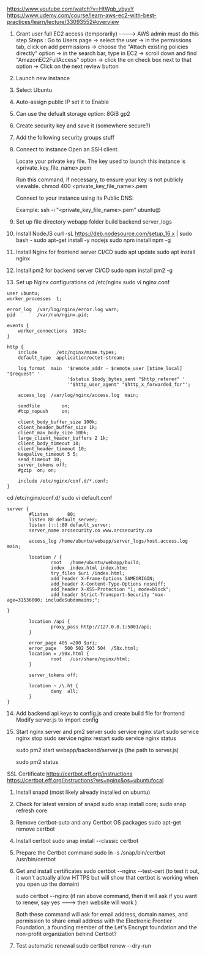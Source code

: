 https://www.youtube.com/watch?v=HtWgb_vbyvY
https://www.udemy.com/course/learn-aws-ec2-with-best-practices/learn/lecture/33093552#overview


1. Grant user full EC2 access (temporarily) ----> AWS admin must do this step
Steps : Go to Users page -> select the user -> in the permissions tab, click on add permissions -> choose the "Attach existing policies directly" option -> in the search bar, type in EC2 -> scroll down and find "AmazonEC2FullAccess" option -> click the on check box next to that option -> Click on the next review button


2. Launch new instance
3. Select Ubuntu
4. Auto-assign public IP set it to Enable
5. Can use the defualt storage option: 8GiB gp2
6. Create security key and save it (somewhere secure?)
6. Add the following security groups stuff

7. Connect to instance
	Open an SSH client.

	Locate your private key file. The key used to launch this instance is <private_key_file_name>.pem

	Run this command, if necessary, to ensure your key is not publicly viewable.
 		chmod 400 <private_key_file_name>.pem

	Connect to your instance using its Public DNS:
 		<ec2 domain>

	Example:
 		ssh -i "<private_key_file_name>.pem" ubuntu@<ec2 domain>

8. Set up file directory
	webapp folder
		build
		backend
		server_logs
		
9. Install NodeJS
	curl -sL https://deb.nodesource.com/setup_16.x | sudo bash -
	sudo apt-get install -y nodejs
	sudo npm install npm -g

10. Install Nginx for frontend server CI/CD
	sudo apt update
	sudo apt install nginx

10. Install pm2 for backend server CI/CD
	sudo npm install pm2 -g

11. Set up Nginx configurations
	cd /etc/nginx
	sudo vi nginx.conf 
```
user ubuntu;
worker_processes  1;

error_log  /var/log/nginx/error.log warn;
pid        /var/run/nginx.pid;

events {
    worker_connections  1024;
}

http {
    include       /etc/nginx/mime.types;
    default_type  application/octet-stream;

    log_format  main  '$remote_addr - $remote_user [$time_local] "$request" '
                      '$status $body_bytes_sent "$http_referer" '
                      '"$http_user_agent" "$http_x_forwarded_for"';

    access_log  /var/log/nginx/access.log  main;

    sendfile        on;
    #tcp_nopush     on;

    client_body_buffer_size 100k;
    client_header_buffer_size 1k;
    client_max_body_size 100k;
    large_client_header_buffers 2 1k;
    client_body_timeout 10;
    client_header_timeout 10;
    keepalive_timeout 5 5;
    send_timeout 10;
    server_tokens off;
    #gzip  on; on;

    include /etc/nginx/conf.d/*.conf;
}
```


cd /etc/nginx/conf.d/
sudo vi default.conf


```
server {
        #listen       80;
        listen 80 default_server;
        listen [::]:80 default_server;
        server_name arcsecurity.co www.arcsecurity.co

        access_log /home/ubuntu/webapp/server_logs/host.access.log main;

        location / {
                root   /home/ubuntu/webapp/build;
                index  index.html index.htm;
                try_files $uri /index.html;
                add_header X-Frame-Options SAMEORIGIN;
                add_header X-Content-Type-Options nosniff;
                add_header X-XSS-Protection "1; mode=block";
                add_header Strict-Transport-Security "max-age=31536000; includeSubdomains;";
                                                                                                                                                                        }

        location /api {
                proxy_pass http://127.0.0.1:5001/api;
        }

        error_page 405 =200 $uri;
        error_page   500 502 503 504  /50x.html;
        location = /50x.html {
                root   /usr/share/nginx/html;
        }

        server_tokens off;

        location ~ /\.ht {
                deny  all;
        }
}
```


14. Add backend api keys to config.js and create build file for frontend
	Modify server.js to import config 

15. Start nginx server and pm2 server
	sudo service nginx start
	sudo service nginx stop
	sudo service nginx restart
	sudo service nginx status

	sudo pm2 start webapp/backend/server.js (the path to server.js)
	
	sudo pm2 status	






SSL Certificate
https://certbot.eff.org/instructions
https://certbot.eff.org/instructions?ws=nginx&os=ubuntufocal

1. Install snapd (most likely already installed on ubuntu)
2. Check for latest version of snapd
	sudo snap install core; sudo snap refresh core

3. Remove certbot-auto and any Certbot OS packages
	sudo apt-get remove certbot

4. Install certbot
	sudo snap install --classic certbot

5. Prepare the Certbot command
	sudo ln -s /snap/bin/certbot /usr/bin/certbot

6. Get and install certificates
	sudo certbot --nginx --test-cert (to test it out, it won't actually allow HTTPS but will show that certbot is working when you open up the domain)

	sudo certbot --nginx (if ran above command, then it will ask if you want to renew, say yes ---> then website will work )

	Both these command will ask for email address, domain names, and permission to share email address with the Electronic Frontier Foundation, a founding member of the Let's Encrypt foundation and the non-profit organization behind Certbot? 


7. Test automatic renewal
	sudo certbot renew --dry-run
